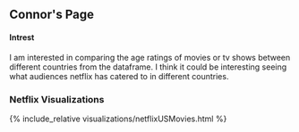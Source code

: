 ## Connor's Page

#### Intrest

I am interested in comparing the age ratings of movies or tv shows between different countries from the dataframe. I think it could be interesting seeing what audiences netflix has catered to in different countries.

### Netflix Visualizations


{% include_relative visualizations/netflixUSMovies.html %}

